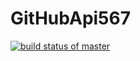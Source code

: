 # GitHubApi567
[![build status of master](https://travis-ci.org/malsham1567/GitHubApi567.svg?branch=master)](https://travis-ci.org/malsham1567/GitHubApi567)
